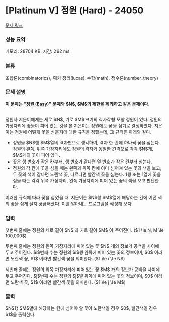 # [Platinum V] 정원 (Hard) - 24050 

[문제 링크](https://www.acmicpc.net/problem/24050) 

### 성능 요약

메모리: 28704 KB, 시간: 292 ms

### 분류

조합론(combinatorics), 뤼카 정리(lucas), 수학(math), 정수론(number_theory)

### 문제 설명

<p><strong>이 문제는 "<a href="/problem/24049">정원 (Easy)</a>" 문제와 $N$, $M$의 제한을 제외하고 같은 문제이다.</strong></p>

<p style="text-align: center;"><img alt="" src="https://upload.acmicpc.net/956f649f-5bb4-4bd8-9f9a-df6a535d3cc4/-/preview/"></p>

<p>정원사 지은이에게는 세로 $N$, 가로 $M$ 크기의 직사각형 모양 정원이 있다. 정원의 가장자리에 꽃들이 피어 있는 것을 본 지은이는 정원에도 꽃을 심기로 결정하였다. 지은이는 정원에 어떻게 꽃을 심을지에 대한 규칙을 정했는데, 그 규칙은 아래와 같다.</p>

<ul>
	<li>정원을 $N$행 $M$열의 격자판으로 생각하여, 격자 한 칸에 하나씩 꽃을 심는다. 정원의 왼쪽, 위쪽 가장자리에도 정원의 격자와 동일한 간격으로 각각 $N$개, $M$개의 꽃이 피어 있다.</li>
	<li>꽃은 행 번호가 작은 칸부터, 행 번호가 같다면 열 번호가 작은 칸부터 심는다.</li>
	<li>정원의 각 칸에 꽃을 심을 때는 왼쪽과 위쪽 칸에 이미 심어져 있는 꽃의 색을 보고, 두 꽃의 색이 같다면 노란색 꽃, 다르다면 빨간색 꽃을 심는다. 1행 또는 1열에 꽃을 심을 때는 각각 위쪽 가장자리, 왼쪽 가장자리에 피어 있는 꽃의 색을 보고 판단한다.</li>
</ul>

<p>이러한 규칙에 따라 꽃을 심었을 때, 지은이는 $N$행 $M$열에 해당하는 칸에 어떤 색의 꽃을 심게 될지 궁금해졌다. 이를 알아내는 프로그램을 작성해 보자.</p>

### 입력 

 <p>첫번째 줄에는 정원의 세로 길이 $N$ 과 가로 길이 $M$ 이 주어진다. ($1 \le N, M \le 100,000$)</p>

<p>두번째 줄에는 정원의 왼쪽 가장자리에 피어 있는 꽃 $N$ 개의 정보가 공백을 사이에 두고 주어진다. $i$번째 수는 정원의 $i$행 왼쪽에 피어 있는 꽃의 정보이며, $0$ 이라면 노란색 꽃, $1$ 이라면 빨간색 꽃을 의미한다. ($1 \le i \le N$)</p>

<p>세번째 줄에는 정원의 위쪽 가장자리에 피어 있는 꽃 $M$ 개의 정보가 공백을 사이에 두고 주어진다. $j$번째 수는 정원의 $j$열 위쪽에 피어 있는 꽃의 정보이며, $0$ 이라면 노란색 꽃, $1$ 이라면 빨간색 꽃을 의미한다. ($1 \le j \le M$)</p>

### 출력 

 <p>$N$행 $M$열에 해당하는 칸에 심어야 할 꽃이 노란색일 경우 $0$, 빨간색일 경우 $1$을 출력한다.</p>

